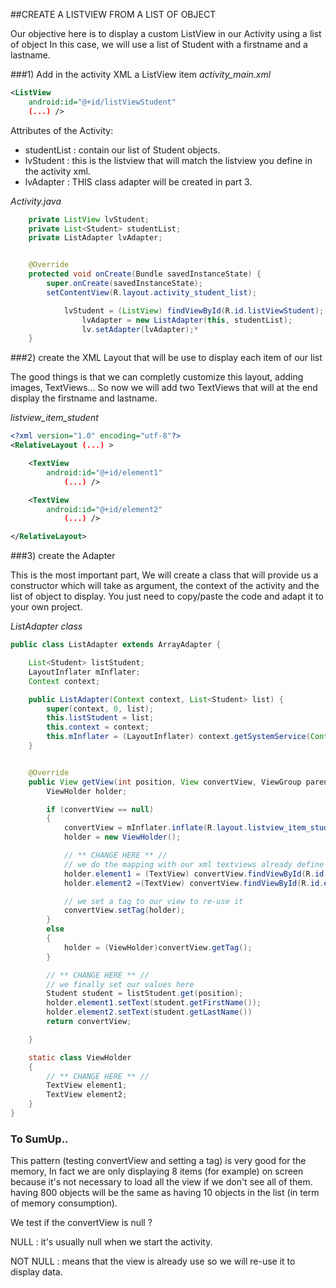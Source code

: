 ##CREATE A LISTVIEW FROM A LIST OF OBJECT

Our objective here is to display a custom ListView in our Activity using a list of object
In this case, we will use a list of Student with a firstname and a lastname.



###1) Add in the activity XML a ListView item
*activity_main.xml*
```xml
<ListView
    android:id="@+id/listViewStudent"
    (...) />
```

Attributes of the Activity:
- studentList : contain our list of Student objects.
- lvStudent : this is the listview that will match the listview you define in the activity xml.
- lvAdapter : THIS class adapter will be created in part 3.

*Activity.java*
```java
    private ListView lvStudent;
    private List<Student> studentList;
    private ListAdapter lvAdapter;


    @Override
    protected void onCreate(Bundle savedInstanceState) {
        super.onCreate(savedInstanceState);
        setContentView(R.layout.activity_student_list);

        	lvStudent = (ListView) findViewById(R.id.listViewStudent);
			    lvAdapter = new ListAdapter(this, studentList);
			    lv.setAdapter(lvAdapter);*
    }

```



###2) create the XML Layout that will be use to display each item of our list

The good things is that we can completly customize this layout, adding images, TextViews...
So now we will add two TextViews that will at the end display the firstname and lastname.

*listview_item_student*
```xml
<?xml version="1.0" encoding="utf-8"?>
<RelativeLayout (...) >

    <TextView
        android:id="@+id/element1"
			(...) />

    <TextView
        android:id="@+id/element2"
			(...) />

</RelativeLayout>
```



###3) create the Adapter

This is the most important part, We will create a class that will provide us a constructor which will take
as argument, the context of the activity and the list of object to display.
You just need to copy/paste the code and adapt it to your own project.

*ListAdapter class*
```java
public class ListAdapter extends ArrayAdapter {

    List<Student> listStudent;
    LayoutInflater mInflater;
    Context context;

    public ListAdapter(Context context, List<Student> list) {
        super(context, 0, list);
        this.listStudent = list;
        this.context = context;
        this.mInflater = (LayoutInflater) context.getSystemService(Context.LAYOUT_INFLATER_SERVICE);
    }


    @Override
    public View getView(int position, View convertView, ViewGroup parent) {
        ViewHolder holder;

        if (convertView == null)
        {
            convertView = mInflater.inflate(R.layout.listview_item_student,parent,false);
            holder = new ViewHolder();

            // ** CHANGE HERE ** //
            // we do the mapping with our xml textviews already define in part 2)
            holder.element1 = (TextView) convertView.findViewById(R.id.element1);
            holder.element2 =(TextView) convertView.findViewById(R.id.element2);

            // we set a tag to our view to re-use it
            convertView.setTag(holder);
        }
        else
        {
            holder = (ViewHolder)convertView.getTag();
        }

        // ** CHANGE HERE ** //
        // we finally set our values here
        Student student = listStudent.get(position);
        holder.element1.setText(student.getFirstName());
        holder.element2.setText(student.getLastName())
        return convertView;

    }

    static class ViewHolder
    {
        // ** CHANGE HERE ** //
        TextView element1;
        TextView element2;
    }
}

```



### To SumUp..

This pattern (testing convertView and setting a tag) is very good for the memory,
In fact we are only displaying 8 items (for example) on screen
because it's not necessary to load all the view if we don't see all of them.
having 800 objects will be the same as having 10 objects in the list (in term of memory consumption).

We test if the convertView is null ?

NULL : it's usually null when we start the activity.

NOT NULL : means that the view is already use so we will re-use it to display data.
